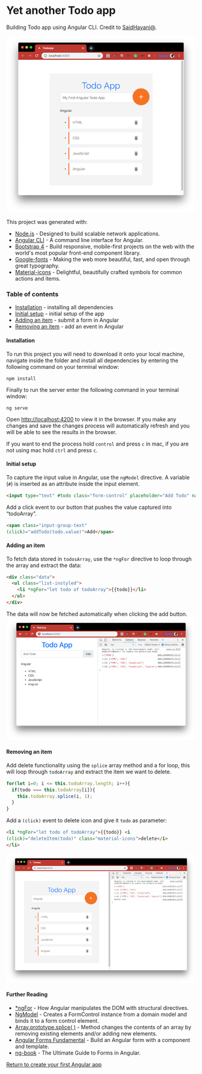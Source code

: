 # Yet another Todo app
Building Todo app using Angular CLI. Credit to [SaidHayani@](https://medium.freecodecamp.org/@saidhayani).

![Todo-App](./img/TodoApp.png)

This project was generated with:
- [Node.js](https://nodejs.org/en/download/package-manager/) - Designed to build scalable network applications.
- [Angular CLI](https://github.com/angular/angular-cli) - A command line interface for Angular.
- [Bootstrap 4](http://getbootstrap.com/) - Build responsive, mobile-first projects on the web with the world's most popular front-end component library.
- [Google-fonts](https://fonts.google.com/) - Making the web more beautiful, fast, and open through great typography.
- [Material-icons](https://material.io/icons/) - Delightful, beautifully crafted symbols for common actions and items.

### Table of contents
- [Installation](#installation) - installing all dependencies
- [Initial setup](#initial-setup) - initial setup of the app
- [Adding an item](#adding-an-item) - submit a form in Angular
- [Removing an item](#removing-an-item) - add an event in Angular

#### Installation
To run this project you will need to download it onto your local machine, navigate inside the folder and install all dependencies by entering the following command on your terminal window:
```
npm install
```
Finally to run the server enter the following command in your terminal window:
```
ng serve
```
Open [http://localhost:4200](http://localhost:4200) to view it in the browser. If you make any changes and save the changes process will automatically refresh and you will be able to see the results in the browser.

If you want to end the process hold `control` and press `c` in mac, if you are not using mac hold `ctrl` and press `c`.

#### Initial setup
To capture the input value in Angular, use the `ngModel` directive. A variable (`#`) is inserted as an attribute inside the input element.
```html  
<input type="text" #todo class="form-control" placeholder="Add Todo" name="todo" ngModel>
```
Add a click event to our button that pushes the value captured into “todoArray”.
```html
<span class="input-group-text"
(click)="addTodo(todo.value)">Add</span>
```

#### Adding an item
To fetch data stored in `todosArray`, use the `*ngFor` directive to loop through the array and extract the data:
```html
<div class="data">
  <ul class="list-instyled">
    <li *ngFor="let todo of todoArray">{{todo}}</li>
  </ul>
</div>
```
The data will now be fetched automatically when clicking the add button.
![Todo-Add](./img/TodoStep1.png)

#### Removing an item
Add delete functionality using the `splice` array method and a for loop, this will loop through `todoArray` and extract the item we want to delete.
```js
for(let i=0; i <= this.todoArray.length; i++){
  if(todo === this.todoArray[i]){
    this.todoArray.splice(i, 1);
  }
}
```
Add a `(click)` event to delete icon and give it `todo` as parameter:
```html
<li *ngFor="let todo of todoArray">{{todo}} <i
(click)="deleteItem(todo)" class="material-icons">delete</i>
</li>
```
![Todo-Delete](./img/TodoStep2.png)

#### Further Reading
- [*ngFor](https://angular.io/guide/structural-directives) - How Angular manipulates the DOM with structural directives.
- [NgModel](https://angular.io/api/forms/NgModel) - Creates a FormControl instance from a domain model and binds it to a form control element.
- [Array.prototype.splice( )](https://developer.mozilla.org/en-US/docs/Web/JavaScript/Reference/Global_Objects/Array/splice) - Method changes the contents of an array by removing existing elements and/or adding new elements.
- [Angular Forms Fundamental](https://angular.io/guide/forms) - Build an Angular form with a component and template.
- [ng-book](https://blog.ng-book.com/the-ultimate-guide-to-forms-in-angular-2/) - The Ultimate Guide to Forms in Angular.

[Return to create your first Angular app](../README.md)
